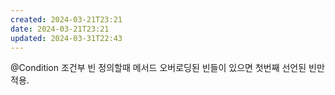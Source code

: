 ```yaml
---
created: 2024-03-21T23:21
date: 2024-03-21T23:21
updated: 2024-03-31T22:43
---
```

@Condition 조건부 빈 정의할때 메서드 오버로딩된 빈들이 있으면 첫번째 선언된 빈만 적용.